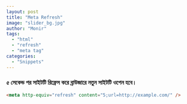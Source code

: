 ```yaml
---
layout: post
title: "Meta Refresh"
image: "slider_bg.jpg"
author: "Monir"
tags:
  - "html"
  - "refresh"
  - "meta tag"
categories:
  - "Snippets"
---
```


### ৫ সেকেন্ড পর সাইটটি রিফ্রেস করে ব্রাউজারে নতুন সাইটটি ওপেন হবে।

```html
<meta http-equiv="refresh" content="5;url=http://example.com/" />
```
